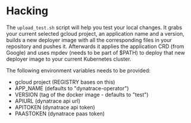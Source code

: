 # Hacking

The `upload_test.sh` script will help you test your local changes.
It grabs your current selected gcloud project, an application name and a version, builds a new deployer image with all the corresponding files in your repository and pushes it.
Afterwards it applies the application CRD (from Google) and uses mpdev (needs to be part of $PATH) to deploy that new deployer image to your current Kubernetes cluster.

The following environment variables needs to be provided:
* gcloud project (REGISTRY bases on this)
* APP_NAME (defaults to "dynatrace-operator")
* VERSION (tag of the docker image - defaults to "test")
* APIURL (dynatrace api url)
* APITOKEN (dynatrace api token)
* PAASTOKEN (dynatrace paas token)
